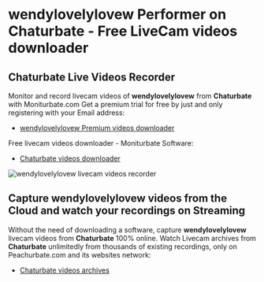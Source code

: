 # wendylovelylovew Performer on Chaturbate - Free LiveCam videos downloader

## Chaturbate Live Videos Recorder

Monitor and record livecam videos of **wendylovelylovew** from **Chaturbate** with Moniturbate.com
Get a premium trial for free by just and only registering with your Email address:
* [wendylovelylovew Premium videos downloader](https://moniturbate.com/request-demo-licence-key.html)

Free livecam videos downloader - Moniturbate Software:
* [Chaturbate videos downloader](https://moniturbate.com/moniturbate-download-software.html)

![wendylovelylovew livecam videos recorder](https://peachurnet.com/templates/moniturbate-software.png)


## Capture wendylovelylovew videos from the Cloud and watch your recordings on Streaming

Without the need of downloading a software, capture **wendylovelylovew** livecam videos from **Chaturbate** 100% online.
Watch Livecam archives from **Chaturbate** unlimitedly from thousands of existing recordings, only on Peachurbate.com and its websites network:
* [Chaturbate videos archives](https://peachurnet.com/)
